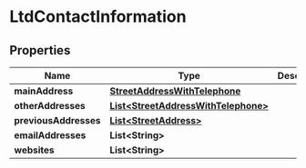 
# LtdContactInformation

## Properties
Name | Type | Description | Notes
------------ | ------------- | ------------- | -------------
**mainAddress** | [**StreetAddressWithTelephone**](StreetAddressWithTelephone.md) |  |  [optional]
**otherAddresses** | [**List&lt;StreetAddressWithTelephone&gt;**](StreetAddressWithTelephone.md) |  |  [optional]
**previousAddresses** | [**List&lt;StreetAddress&gt;**](StreetAddress.md) |  |  [optional]
**emailAddresses** | **List&lt;String&gt;** |  |  [optional]
**websites** | **List&lt;String&gt;** |  |  [optional]



